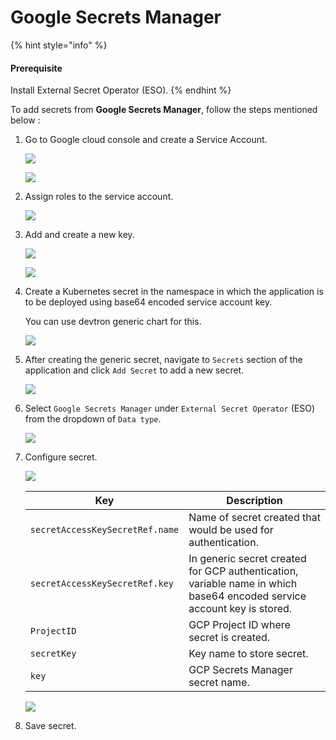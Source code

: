# Google Secrets Manager

{% hint style="info" %}
#### Prerequisite

Install External Secret Operator (ESO).
{% endhint %}

To add secrets from **Google Secrets Manager**, follow the steps mentioned below :

1.  Go to Google cloud console and create a Service Account.

    ![](https://devtron-public-asset.s3.us-east-2.amazonaws.com/images/creating-application/secrets/google-sa.jpg)

    ![](https://devtron-public-asset.s3.us-east-2.amazonaws.com/images/creating-application/secrets/google-sa-create.jpg)
2.  Assign roles to the service account.

    ![](https://devtron-public-asset.s3.us-east-2.amazonaws.com/images/creating-application/secrets/google-sa-roles.jpg)
3.  Add and create a new key.

    ![](https://devtron-public-asset.s3.us-east-2.amazonaws.com/images/creating-application/secrets/google-key.jpg)

    ![](https://devtron-public-asset.s3.us-east-2.amazonaws.com/images/creating-application/secrets/google-key-create.jpg)
4.  Create a Kubernetes secret in the namespace in which the application is to be deployed using base64 encoded service account key.

    You can use devtron generic chart for this.

    ![](https://devtron-public-asset.s3.us-east-2.amazonaws.com/images/creating-application/secrets/gcp-auth-generic.jpg)
5.  After creating the generic secret, navigate to `Secrets` section of the application and click `Add Secret` to add a new secret.

    ![](https://devtron-public-asset.s3.us-east-2.amazonaws.com/images/creating-application/secrets/add-secrets.jpg)
6.  Select `Google Secrets Manager` under `External Secret Operator` (ESO) from the dropdown of `Data type`.

    ![](https://devtron-public-asset.s3.us-east-2.amazonaws.com/images/creating-application/secrets/gcp-secret-manager-dropdown.jpg)
7.  Configure secret.

    ![](https://devtron-public-asset.s3.us-east-2.amazonaws.com/images/creating-application/secrets/gcp-es-configure.jpg)

    | Key                             | Description                                                                                                            |
    | ------------------------------- | ---------------------------------------------------------------------------------------------------------------------- |
    | `secretAccessKeySecretRef.name` | Name of secret created that would be used for authentication.                                                          |
    | `secretAccessKeySecretRef.key`  | In generic secret created for GCP authentication, variable name in which base64 encoded service account key is stored. |
    | `ProjectID`                     | GCP Project ID where secret is created.                                                                                |
    | `secretKey`                     | Key name to store secret.                                                                                              |
    | `key`                           | GCP Secrets Manager secret name.                                                                                       |

    ![](https://devtron-public-asset.s3.us-east-2.amazonaws.com/images/creating-application/secrets/gcp-secret.jpg)
8. Save secret.
